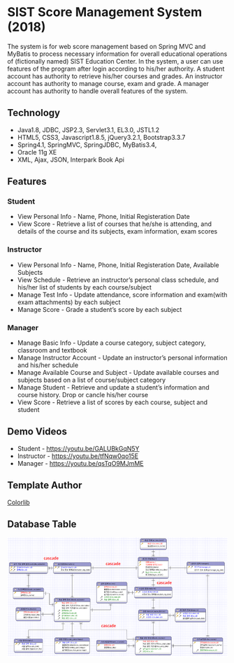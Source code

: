 # SIST Score Management System (2018)
The system is for web score management based on Spring MVC and MyBatis to process necessary information for overall educational operations of (fictionally named) SIST Education Center. In the system, a user can use features of the program after login according to his/her authority. A student account has authority to retrieve his/her courses and grades. An instructor account has authority to manage course, exam and grade. A manager account has authority to handle overall features of the system.

## Technology
* Java1.8, JDBC, JSP2.3, Servlet3.1, EL3.0, JSTL1.2
* HTML5, CSS3, Javascript1.8.5, jQuery3.2.1, Bootstrap3.3.7
* Spring4.1, SpringMVC, SpringJDBC, MyBatis3.4,
* Oracle 11g XE
* XML, Ajax, JSON, Interpark Book Api

## Features
### Student
* View Personal Info - Name, Phone, Initial Registeration Date
* View Score - Retrieve a list of courses that he/she is attending, and details of the course and its subjects, exam information, exam scores

### Instructor
* View Personal Info - Name, Phone, Initial Registeration Date, Available Subjects
* View Schedule - Retrieve an instructor’s personal class schedule, and his/her list of students by each course/subject
* Manage Test Info - Update attendance, score information and exam(with exam attachments) by each subject
* Manage Score - Grade a student’s score by each subject

### Manager
* Manage Basic Info - Update a course category, subject category, classroom and textbook
* Manage Instructor Account - Update an instructor’s personal information and his/her schedule
* Manage Available Course and Subject - Update available courses and subjects based on a list of course/subject category
* Manage Student - Retrieve and update a student’s information and course history. Drop or cancle his/her course
* View Score - Retrieve a list of scores by each course, subject and student

## Demo Videos
* Student - <https://youtu.be/GALUBkGqN5Y>
* Instructor - <https://youtu.be/tfNqw0qo15E>
* Manager - <https://youtu.be/qsTqO9MJmME>

## Template Author
[Colorlib](https://colorlib.com)

## Database Table
![data-schema](img/final-schema.png)
